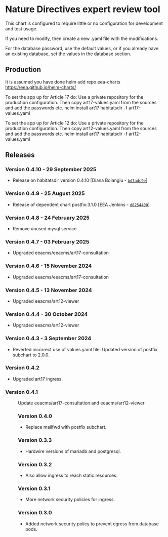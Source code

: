 # Nature Directives expert review tool

This chart is configured to require little or no configuration for development and test usage.

If you need to modify, then create a new .yaml file with the modifications.

For the database password, use the default values, or if you already have an existing database,
set the values in the database section.

## Production

It is assumed you have done helm add repo eea-charts https://eea.github.io/helm-charts/

To set the app up for Article 17 do:
    Use a private repository for the production configuration.
    Then copy art17-values.yaml from the sources and add the passwords etc.
    helm install art17 habitatsdir -f art17-values.yaml

To set the app up for Article 12 do:
    Use a private repository for the production configuration.
    Then copy art12-values.yaml from the sources and add the passwords etc.
    helm install art17 habitatsdir -f art12-values.yaml

## Releases

### Version 0.4.10 - 29 September 2025
- Release on habitatsdir version 0.4.10 [Diana Boiangiu - [`bd7adc9e`](https://github.com/eea/helm-charts/commit/bd7adc9ea7e68c9bd961f11b76100c9fe65efb27)]

### Version 0.4.9 - 25 August 2025
- Release of dependent chart postfix:3.1.0 [EEA Jenkins - [`d8254400`](https://github.com/eea/helm-charts/commit/d8254400f6daf9436a933c38d5033fad6264b5a1)]


### Version 0.4.8 - 24 February 2025
- Remove unused mysql service

### Version 0.4.7 - 03 February 2025
- Upgraded eeacms/eeacms/art17-consultation

### Version 0.4.6 - 15 November 2024
- Upgraded eeacms/eeacms/art17-consultation

### Version 0.4.5 - 13 November 2024
- Upgraded eeacms/art12-viewer

### Version 0.4.4 - 30 October 2024
- Upgraded eeacms/art12-viewer

### Version 0.4.3 - 3 September 2024
- Reverted incorrect use of values.yaml file. Updated version of postfix subchart to 2.0.0.

### Version 0.4.2
- Upgraded art17 ingress.

### Version 0.4.1
  <dd>Update eeacms/art17-consultation and eeacms/art12-viewer<dd>

### Version 0.4.0
- Replace mailfwd with postfix subchart.

### Version 0.3.3
- Hardwire versions of mariadb and postgresql.

### Version 0.3.2
- Also allow ingress to reach static resources.

### Version 0.3.1
- More network security policies for ingress.

### Version 0.3.0
- Added network security policy to prevent egress from database pods.


